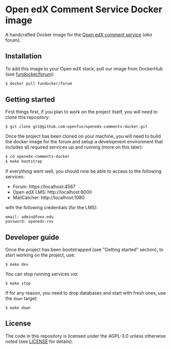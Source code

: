 # Open edX Comment Service Docker image

A handcrafted Docker image for the [Open edX comment
service](https://github.com/edx/cs_comments_service) (_aka_ forum).

## Installation

To add this image to your Open edX stack, pull our image from DockerHub (see
[fundocker/forum](https://hub.docker.com/r/fundocker/forum/)):

```bash
$ docker pull fundocker/forum
```

## Getting started

First things first, if you plan to work on the project itself, you will need to
clone this repository:

```
$ git clone git@github.com:openfun/openedx-comments-docker.git
```

Once the project has been cloned on your machine, you will need to build the
docker image for the forum and setup a development environment that includes all
required services up and running (more on this later):

```bash
$ cd openedx-comments-docker
$ make bootstrap
```

If everything went well, you should now be able to access to the following
services:

- Forum: https://localhost:4567
- Open edX LMS: http://localhost:8000
- MailCatcher: http://localhost:1080

with the following credentials (for the LMS):

```
email: admin@foex.edu
password: openedx-rox
```

## Developer guide

Once the project has been bootstrapped (see "Getting started" section), to start
working on the project, use:

```
$ make dev
```

You can stop running services _via_:

```
$ make stop
```

If for any reason, you need to drop databases and start with fresh ones, use the
`down` target:

```
$ make down
```

## License

The code in this repository is licensed under the AGPL-3.0 unless otherwise
noted (see [LICENSE](./LICENSE) for details).
